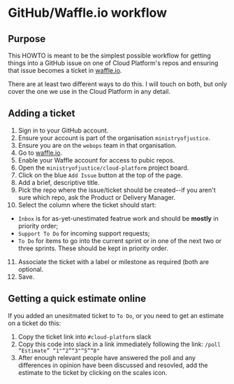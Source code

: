 # GitHub/Waffle.io workflow

## Purpose

This HOWTO is meant to be the simplest possible workflow for getting
things into a GitHub issue on one of Cloud Platform's repos and ensuring
that issue becomes a ticket in
[waffle.io](https://waffle.io/ministryofjustice/cloud-platform).

There are at least two different ways to do this.  I will touch on both,
but only cover the one we use in the Cloud Platform in any detail.

## Adding a ticket

1) Sign in to your GitHub account.
2) Ensure your account is part of the organisation `ministryofjustice`.
3) Ensure you are on the `webops` team in that organisation.
4) Go to
[waffle.io](https://waffle.io/ministryofjustice/cloud-platform).
5) Enable your Waffle account for access to pubic repos.
6) Open the `ministryofjustice/cloud-platform` project board.
7) Click on the blue `Add Issue` button at the top of the page.
8) Add a brief, descriptive title.
9) Pick the repo where the issue/ticket should be created--if you aren't
sure which repo, ask the Product or Delivery Manager.
10) Select the column where the ticket should start:
  * `Inbox` is for as-yet-unestimated featrue work and should be
    **mostly** in priority order;
  * `Support To Do` for incoming support requests;
  * `To Do` for items to go into the current sprint or in one of the
    next two or three sprints.  These should be kept in priority order.
11) Associate the ticket with a label or milestone as required (both
are optional.
12) Save.

## Getting a quick estimate online

If you added an unesitmated ticket to `To Do`, or you need to get an
estimate on a ticket do this:

1) Copy the ticket link into `#cloud-platform` slack
2) Copy this code into slack in a link immediately following the link: `/poll “Estimate” “1"“2”“3"“5”“8"`
3) After enough relevant people have answered the poll and any
differences in opinion have been discussed and resovled, add the
estimate to the ticket by clicking on the scales icon.
